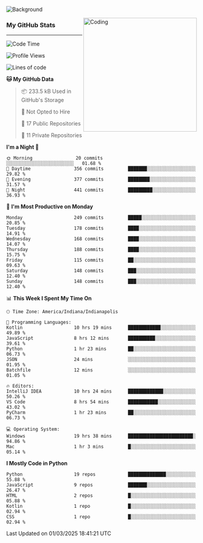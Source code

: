 ![Background](https://github.com/Nguyen-Noah/Nguyen-Noah/assets/112649680/f5d2296f-0508-400c-abcf-47c085708a2a)

<img align="right" alt="Coding" width="300" src="https://cdn.dribbble.com/users/1277312/screenshots/14733298/media/39b1045e593737587dd60e42c8422d1f.gif" >

### My GitHub Stats
---
<!--START_SECTION:waka-->
![Code Time](http://img.shields.io/badge/Code%20Time-478%20hrs%2047%20mins-blue)

![Profile Views](http://img.shields.io/badge/Profile%20Views-3-blue)

![Lines of code](https://img.shields.io/badge/From%20Hello%20World%20I%27ve%20Written-8.2%20million%20lines%20of%20code-blue)

**🐱 My GitHub Data** 

> 📦 233.5 kB Used in GitHub's Storage 
 > 
> 🚫 Not Opted to Hire
 > 
> 📜 17 Public Repositories 
 > 
> 🔑 11 Private Repositories 
 > 
**I'm a Night 🦉** 

```text
🌞 Morning                20 commits          ░░░░░░░░░░░░░░░░░░░░░░░░░   01.68 % 
🌆 Daytime                356 commits         ███████░░░░░░░░░░░░░░░░░░   29.82 % 
🌃 Evening                377 commits         ████████░░░░░░░░░░░░░░░░░   31.57 % 
🌙 Night                  441 commits         █████████░░░░░░░░░░░░░░░░   36.93 % 
```
📅 **I'm Most Productive on Monday** 

```text
Monday                   249 commits         █████░░░░░░░░░░░░░░░░░░░░   20.85 % 
Tuesday                  178 commits         ████░░░░░░░░░░░░░░░░░░░░░   14.91 % 
Wednesday                168 commits         ████░░░░░░░░░░░░░░░░░░░░░   14.07 % 
Thursday                 188 commits         ████░░░░░░░░░░░░░░░░░░░░░   15.75 % 
Friday                   115 commits         ██░░░░░░░░░░░░░░░░░░░░░░░   09.63 % 
Saturday                 148 commits         ███░░░░░░░░░░░░░░░░░░░░░░   12.40 % 
Sunday                   148 commits         ███░░░░░░░░░░░░░░░░░░░░░░   12.40 % 
```


📊 **This Week I Spent My Time On** 

```text
🕑︎ Time Zone: America/Indiana/Indianapolis

💬 Programming Languages: 
Kotlin                   10 hrs 19 mins      ████████████░░░░░░░░░░░░░   49.89 % 
JavaScript               8 hrs 12 mins       ██████████░░░░░░░░░░░░░░░   39.61 % 
Python                   1 hr 23 mins        ██░░░░░░░░░░░░░░░░░░░░░░░   06.73 % 
JSON                     24 mins             ░░░░░░░░░░░░░░░░░░░░░░░░░   01.95 % 
Batchfile                12 mins             ░░░░░░░░░░░░░░░░░░░░░░░░░   01.05 % 

🔥 Editors: 
IntelliJ IDEA            10 hrs 24 mins      █████████████░░░░░░░░░░░░   50.26 % 
VS Code                  8 hrs 54 mins       ███████████░░░░░░░░░░░░░░   43.02 % 
PyCharm                  1 hr 23 mins        ██░░░░░░░░░░░░░░░░░░░░░░░   06.73 % 

💻 Operating System: 
Windows                  19 hrs 38 mins      ████████████████████████░   94.86 % 
Mac                      1 hr 3 mins         █░░░░░░░░░░░░░░░░░░░░░░░░   05.14 % 
```

**I Mostly Code in Python** 

```text
Python                   19 repos            ██████████████░░░░░░░░░░░   55.88 % 
JavaScript               9 repos             ███████░░░░░░░░░░░░░░░░░░   26.47 % 
HTML                     2 repos             █░░░░░░░░░░░░░░░░░░░░░░░░   05.88 % 
Kotlin                   1 repo              █░░░░░░░░░░░░░░░░░░░░░░░░   02.94 % 
CSS                      1 repo              █░░░░░░░░░░░░░░░░░░░░░░░░   02.94 % 
```




 Last Updated on 01/03/2025 18:41:21 UTC
<!--END_SECTION:waka-->

<!--
**Nguyen-Noah/Nguyen-Noah** is a ✨ _special_ ✨ repository because its `README.md` (this file) appears on your GitHub profile.

Here are some ideas to get you started:

- 🔭 I’m currently working on ...
- 🌱 I’m currently learning ...
- 👯 I’m looking to collaborate on ...
- 🤔 I’m looking for help with ...
- 💬 Ask me about ...
- 📫 How to reach me: ...
- 😄 Pronouns: ...
- ⚡ Fun fact: ...
-->
